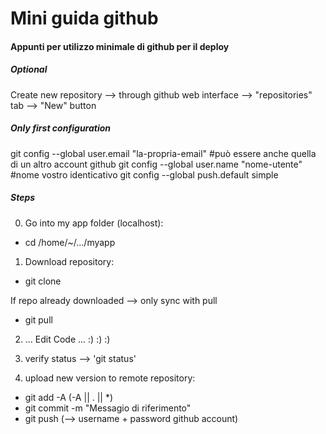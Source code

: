 
# Mini guida github
#### Appunti per utilizzo minimale di github per il deploy



##### Optional
Create new repository --> through github web interface --> "repositories" tab --> "New" button



##### Only first configuration
git config --global user.email "la-propria-email"  #può essere anche quella di un altro account github
git config --global user.name "nome-utente" #nome vostro identicativo
git config --global push.default simple



##### Steps
0) Go into my app folder (localhost):
  - cd /home/~/.../myapp

1) Download repository:
  - git clone <url>

  If repo already downloaded --> only sync with pull
  - git pull

2) ... Edit Code ... :) :) :)

3) verify status --> 'git status'

4) upload new version to remote repository:

  - git add -A   (-A || . || *)
  - git commit -m "Messagio di riferimento"
  - git push (--> username + password github account)
  
  




